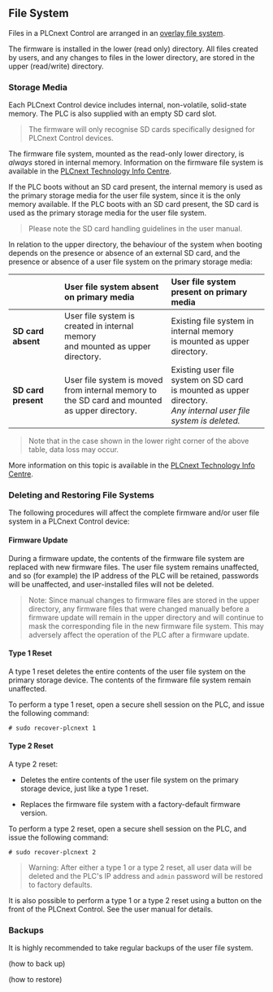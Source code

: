 ## File System

Files in a PLCnext Control are arranged in an [overlay file system][overlay].

The firmware is installed in the lower (read only) directory. All files created by users, and any changes to files in the lower directory, are stored in the upper (read/write) directory.

### Storage Media

Each PLCnext Control device includes internal, non-volatile, solid-state memory. The PLC is also supplied with an empty SD card slot.

> The firmware will only recognise SD cards specifically designed for PLCnext Control devices.

The firmware file system, mounted as the read-only lower directory, is *always* stored in internal memory. Information on the firmware file system is available in the [PLCnext Technology Info Centre][fw-dirs-info].

If the PLC boots without an SD card present, the internal memory is used as the primary storage media for the user file system, since it is the only memory available. If the PLC boots with an SD card present, the SD card is used as the primary storage media for the user file system.

> Please note the SD card handling guidelines in the user manual.

In relation to the upper directory, the behaviour of the system when booting depends on the presence or absence of an external SD card, and the presence or absence of a user file system on the primary storage media:

|                     | User file system absent on primary media  | User file system present on primary media |
|:--------------------|:-----------------------------------------|:-----------------------------------------|
| **SD card absent**  | User file system is created in internal memory<br/>and mounted as upper directory. | Existing file system in internal memory<br/>is mounted as upper directory. |
| **SD card present** |  User file system is moved from internal memory to<br/>the SD card and mounted as upper directory. | Existing user file system on SD card<br/>is mounted as upper directory.<br/>*Any internal user file system is deleted.* |

> Note that in the case shown in the lower right corner of the above table, data loss may occur.

More information on this topic is available in the [PLCnext Technology Info Centre][sd-card-info].

### Deleting and Restoring File Systems

The following procedures will affect the complete firmware and/or user file system in a PLCnext Control device:

#### Firmware Update

During a firmware update, the contents of the firmware file system are replaced with new firmware files. The user file system remains unaffected, and so (for example) the IP address of the PLC will be retained, passwords will be unaffected, and user-installed files will not be deleted.

> Note: Since manual changes to firmware files are stored in the upper directory, any firmware files that were changed manually before a firmware update will remain in the upper directory and will continue to mask the corresponding file in the new firmware file system. This may adversely affect the operation of the PLC after a firmware update.

#### Type 1 Reset

A type 1 reset deletes the entire contents of the user file system on the primary storage device. The contents of the firmware file system remain unaffected.

To perform a type 1 reset, open a secure shell session on the PLC, and issue the following command:

```text
# sudo recover-plcnext 1
```

#### Type 2 Reset

A type 2 reset:

* Deletes the entire contents of the user file system on the primary storage device, just like a type 1 reset.

* Replaces the firmware file system with a factory-default firmware version.

To perform a type 2 reset, open a secure shell session on the PLC, and issue the following command:

```text
# sudo recover-plcnext 2
```

> Warning: After either a type 1 or a type 2 reset, all user data will be deleted and the PLC's IP address and `admin` password will be restored to factory defaults.

It is also possible to perform a type 1 or a type 2 reset using a button on the front of the PLCnext Control. See the user manual for details.

### Backups

It is highly recommended to take regular backups of the user file system.

(how to back up)

(how to restore)

[overlay]: https://www.datalight.com/blog/2016/01/27/explaining-overlayfs-%E2%80%93-what-it-does-and-how-it-works
[fw-dirs-info]: https://www.plcnext.help/te/Operating_System/Firmware_directories.htm
[sd-card-info]: https://www.plcnext.help/te/WBM/Security_SD_Card_settings.htm
